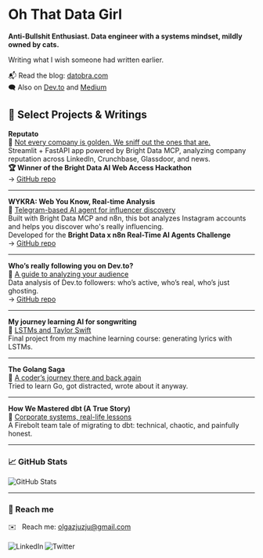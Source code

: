 # Oh That Data Girl

**Anti-Bullshit Enthusiast. Data engineer with a systems mindset, mildly owned by cats.**

Writing what I wish someone had written earlier.

📬 Read the blog: [datobra.com](https://www.datobra.com)  
🗨 Also on [Dev.to](https://dev.to/olgabraginskaya) and [Medium](https://olgabraginskaya.medium.com/)


## 🧩 Select Projects & Writings

**Reputato**  
🔗 [Not every company is golden. We sniff out the ones that are.](https://dev.to/olgabraginskaya/reputato-not-every-company-is-golden-we-sniff-out-the-ones-that-are-3daa)  
Streamlit + FastAPI app powered by Bright Data MCP, analyzing company reputation across LinkedIn, Crunchbase, Glassdoor, and news.  
**🏆 Winner of the Bright Data AI Web Access Hackathon**  
→ [GitHub repo](https://github.com/olgazju/reputato)

---

**WYKRA: Web You Know, Real-time Analysis**  
🔗 [Telegram-based AI agent for influencer discovery](https://dev.to/olgabraginskaya/wykra-web-you-know-real-time-analysis-20i3)  
Built with Bright Data MCP and n8n, this bot analyzes Instagram accounts and helps you discover who's really influencing.  
Developed for the **Bright Data x n8n Real-Time AI Agents Challenge**  
→ [GitHub repo](https://github.com/olgazju/wykra_bot)

---

**Who’s really following you on Dev.to?**  
🔗 [A guide to analyzing your audience](https://dev.to/olgabraginskaya/whos-really-following-you-on-devto-a-guide-to-analyzing-your-audience-1c0m)  
Data analysis of Dev.to followers: who’s active, who’s real, who’s just ghosting.  
→ [GitHub repo](https://github.com/olgazju/blog_dev_to_audience_analyzer)

---

**My journey learning AI for songwriting**  
🔗 [LSTMs and Taylor Swift](https://dev.to/olgabraginskaya/my-journey-learning-ai-for-songwriting-lstms-and-taylor-swift-38mb)  
Final project from my machine learning course: generating lyrics with LSTMs.

---

**The Golang Saga**  
🔗 [A coder’s journey there and back again](https://dev.to/olgabraginskaya/the-golang-saga-a-coders-journey-there-and-back-again-part-3-the-graphing-conundrum-12h2)  
Tried to learn Go, got distracted, wrote about it anyway.

---

**How We Mastered dbt (A True Story)**  
🔗 [Corporate systems, real-life lessons](https://dev.to/olgabraginskaya/how-we-mastered-dbt-a-true-story-3bf9)  
A Firebolt team tale of migrating to dbt: technical, chaotic, and painfully honest.

---

### 📈 GitHub Stats

![GitHub Stats](https://github-readme-stats.vercel.app/api?username=olgazju&count_private=true&show_icons=true&theme=graywhite)

---

### 📡 Reach me

✉️&nbsp;&nbsp;&nbsp;Reach me: olgazjuzju@gmail.com 
<br />
<br />
<a href="https://www.linkedin.com/in/olgabraginskaya/" target='_blank'>
  <img align="left" alt="LinkedIn" src="https://img.shields.io/badge/LinkedIn-0077B5?style=for-the-badge&logo=linkedin&logoColor=white" />
</a>
<a href="https://twitter.com/olgazju_dev" target='_blank'>
  <img align="left" alt="Twitter" src="https://img.shields.io/badge/Twitter-1DA1F2?style=for-the-badge&logo=twitter&logoColor=white" />
</a>
<br />
<br />

